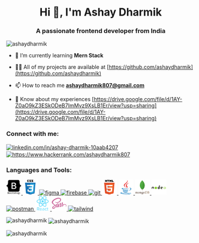 <h1 align="center">Hi 👋, I'm Ashay Dharmik</h1>
<h3 align="center">A passionate frontend developer from India</h3>

<p align="left"> <img src="https://komarev.com/ghpvc/?username=ashaydharmik&label=Profile%20views&color=0e75b6&style=flat" alt="ashaydharmik" /> </p>

- 🌱 I’m currently learning **Mern Stack**

- 👨‍💻 All of my projects are available at [https://github.com/ashaydharmik](https://github.com/ashaydharmik)

- 📫 How to reach me **ashaydharmik807@gmail.com**

- 📄 Know about my experiences [https://drive.google.com/file/d/1AY-Z0aO9kZ3ESkODeB7ImMvz9XsLB1Er/view?usp=sharing](https://drive.google.com/file/d/1AY-Z0aO9kZ3ESkODeB7ImMvz9XsLB1Er/view?usp=sharing)

<h3 align="left">Connect with me:</h3>
<p align="left">
<a href="https://linkedin.com/in/linkedin.com/in/ashay-dharmik-10aab4207" target="blank"><img align="center" src="https://raw.githubusercontent.com/rahuldkjain/github-profile-readme-generator/master/src/images/icons/Social/linked-in-alt.svg" alt="linkedin.com/in/ashay-dharmik-10aab4207" height="30" width="40" /></a>
<a href="https://www.hackerrank.com/https://www.hackerrank.com/ashaydharmik807" target="blank"><img align="center" src="https://raw.githubusercontent.com/rahuldkjain/github-profile-readme-generator/master/src/images/icons/Social/hackerrank.svg" alt="https://www.hackerrank.com/ashaydharmik807" height="30" width="40" /></a>
</p>

<h3 align="left">Languages and Tools:</h3>
<p align="left"> <a href="https://getbootstrap.com" target="_blank" rel="noreferrer"> <img src="https://raw.githubusercontent.com/devicons/devicon/master/icons/bootstrap/bootstrap-plain-wordmark.svg" alt="bootstrap" width="40" height="40"/> </a> <a href="https://www.w3schools.com/css/" target="_blank" rel="noreferrer"> <img src="https://raw.githubusercontent.com/devicons/devicon/master/icons/css3/css3-original-wordmark.svg" alt="css3" width="40" height="40"/> </a> <a href="https://www.figma.com/" target="_blank" rel="noreferrer"> <img src="https://www.vectorlogo.zone/logos/figma/figma-icon.svg" alt="figma" width="40" height="40"/> </a> <a href="https://firebase.google.com/" target="_blank" rel="noreferrer"> <img src="https://www.vectorlogo.zone/logos/firebase/firebase-icon.svg" alt="firebase" width="40" height="40"/> </a> <a href="https://git-scm.com/" target="_blank" rel="noreferrer"> <img src="https://www.vectorlogo.zone/logos/git-scm/git-scm-icon.svg" alt="git" width="40" height="40"/> </a> <a href="https://www.w3.org/html/" target="_blank" rel="noreferrer"> <img src="https://raw.githubusercontent.com/devicons/devicon/master/icons/html5/html5-original-wordmark.svg" alt="html5" width="40" height="40"/> </a> <a href="https://www.java.com" target="_blank" rel="noreferrer"> <img src="https://raw.githubusercontent.com/devicons/devicon/master/icons/java/java-original.svg" alt="java" width="40" height="40"/> </a> <a href="https://www.mongodb.com/" target="_blank" rel="noreferrer"> <img src="https://raw.githubusercontent.com/devicons/devicon/master/icons/mongodb/mongodb-original-wordmark.svg" alt="mongodb" width="40" height="40"/> </a> <a href="https://nodejs.org" target="_blank" rel="noreferrer"> <img src="https://raw.githubusercontent.com/devicons/devicon/master/icons/nodejs/nodejs-original-wordmark.svg" alt="nodejs" width="40" height="40"/> </a> <a href="https://postman.com" target="_blank" rel="noreferrer"> <img src="https://www.vectorlogo.zone/logos/getpostman/getpostman-icon.svg" alt="postman" width="40" height="40"/> </a> <a href="https://reactjs.org/" target="_blank" rel="noreferrer"> <img src="https://raw.githubusercontent.com/devicons/devicon/master/icons/react/react-original-wordmark.svg" alt="react" width="40" height="40"/> </a> <a href="https://sass-lang.com" target="_blank" rel="noreferrer"> <img src="https://raw.githubusercontent.com/devicons/devicon/master/icons/sass/sass-original.svg" alt="sass" width="40" height="40"/> </a> <a href="https://tailwindcss.com/" target="_blank" rel="noreferrer"> <img src="https://www.vectorlogo.zone/logos/tailwindcss/tailwindcss-icon.svg" alt="tailwind" width="40" height="40"/> </a> </p>

<p><img align="left" src="https://github-readme-stats.vercel.app/api/top-langs?username=ashaydharmik&show_icons=true&locale=en&layout=compact" alt="ashaydharmik" /></p>

<p>&nbsp;<img align="center" src="https://github-readme-stats.vercel.app/api?username=ashaydharmik&show_icons=true&locale=en" alt="ashaydharmik" /></p>

<p><img align="center" src="https://github-readme-streak-stats.herokuapp.com/?user=ashaydharmik&" alt="ashaydharmik" /></p>
